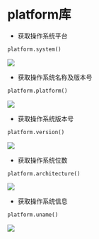<!--
 * @Description: 
 * @Version: 1.0
 * @Author: DaLao
 * @Email:  
 * @Date: 2021-12-17 22:27:33
 * @LastEditors: daLao
 * @LastEditTime: 2023-04-17 15:23:10
-->

# platform库

- 获取操作系统平台

```py
platform.system()
```

![](https://cdn.hurra.ltd/img/20211217223115.png)

- 获取操作系统名称及版本号

```py
platform.platform()
```

![](https://cdn.hurra.ltd/img/20211217223143.png)

- 获取操作系统版本号

```py
platform.version()
```

![](https://cdn.hurra.ltd/img/20211217223210.png)

- 获取操作系统位数

```py
platform.architecture()
```

![](https://cdn.hurra.ltd/img/20211217223239.png)

- 获取操作系统信息

```py
platform.uname()
```

![](https://cdn.hurra.ltd/img/20211217223509.png)